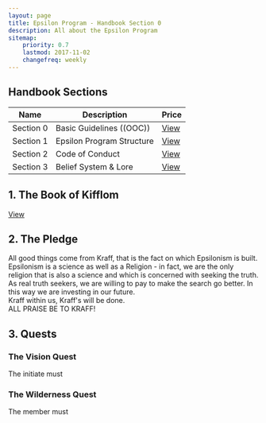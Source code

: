 ```yaml
---
layout: page
title: Epsilon Program - Handbook Section 0
description: All about the Epsilon Program
sitemap:
    priority: 0.7
    lastmod: 2017-11-02
    changefreq: weekly
---
```

## Handbook Sections
<div class="table-wrapper">
	<table>
		<thead>
			<tr>
				<th>Name</th>
				<th>Description</th>
				<th>Price</th>
			</tr>
		</thead>
		<tbody>
			<tr>
				<td>Section 0</td>
				<td>Basic Guidelines ((OOC))</td>
				<td><a href="/section0">View</a></td>
			</tr>
			<tr>
				<td>Section 1</td>
				<td>Epsilon Program Structure</td>
				<td><a href="/section1">View</a></td>
			</tr>
			<tr>
				<td>Section 2</td>
				<td>Code of Conduct</td>
				<td><a href="/section2">View</a></td>
			</tr>
			<tr>
				<td>Section 3</td>
				<td>Belief System & Lore</td>
				<td><a href="/section3">View</a></td>
			</tr>
		</tbody>
	</table>
</div>

## 1. The Book of Kifflom
<a href="https://docs.google.com/document/d/1YEsNlpNSiBtz_KLnVm1x_yShn-VeSdvLTSBXLdV_Ra4/" class="button">View</a>

## 2. The Pledge
All good things come from Kraff, that is the fact on which Epsilonism is built.
<br>
Epsilonism is a science as well as a Religion - in fact, we are the only religion that is also a science and which is concerned with seeking the truth.
<br>
As real truth seekers, we are willing to pay to make the search go better. In this way we are investing in our future.
<br>
Kraff within us, Kraff's will be done.
<br>
ALL PRAISE BE TO KRAFF!

## 3. Quests
### The Vision Quest
The initiate must

### The Wilderness Quest
The member must
